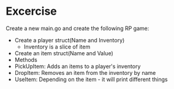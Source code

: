 # Excercise

Create a new main.go and create the following RP game:

- Create a player struct(Name and Inventory)
  - Inventory is a slice of item
- Create an item struct(Name and Value)
- Methods
- PickUpItem: Adds an items to a player's inventory
- DropItem: Removes an item from the inventory by name
- UseItem: Depending on the item - it will print different things

